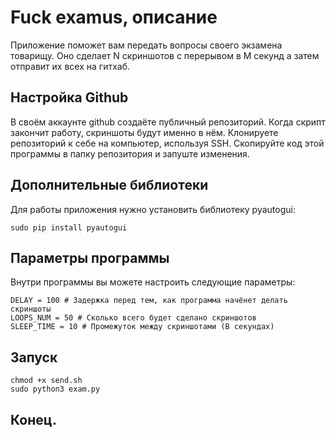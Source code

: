# Fuck examus, описание 
Приложение поможет вам передать вопросы своего экзамена товарищу. Оно сделает N скриншотов с перерывом в M секунд а затем отправит их всех на гитхаб. 

## Настройка Github
В своём аккаунте github создаёте публичный репозиторий. Когда скрипт закончит работу, скриншоты будут именно в нём. Клонируете репозиторий к себе на компьютер, используя SSH. Скопируйте код этой программы в папку репозитория и запуште изменения.

## Дополнительные библиотеки 
Для работы приложения нужно установить библиотеку pyautogui:
```
sudo pip install pyautogui
```

## Параметры программы
Внутри программы вы можете настроить следующие параметры:
```
DELAY = 100 # Задержка перед тем, как программа начёнет делать скриншоты
LOOPS_NUM = 50 # Сколько всего будет сделано скриншотов
SLEEP_TIME = 10 # Промежуток между скриншотами (В секундах)
```

## Запуск
```
chmod +x send.sh 
sudo python3 exam.py
```

## Конец.